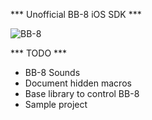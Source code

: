 *** Unofficial BB-8 iOS SDK ***

![BB-8](https://pbs.twimg.com/media/COdlnAbWUAE0tbG.jpg:large "BB-8")

*** TODO ***
- BB-8 Sounds
- Document hidden macros
- Base library to control BB-8
- Sample project
